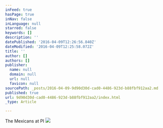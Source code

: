 ```yaml
---
inFeed: true
hasPage: true
inNav: false
inLanguage: null
starred: false
keywords: []
description: ''
datePublished: '2016-04-09T12:26:56.840Z'
dateModified: '2016-04-09T12:25:58.072Z'
title: ''
author: []
authors: []
publisher:
  name: null
  domain: null
  url: null
  favicon: null
sourcePath: _posts/2016-04-09-9d90d30d-cad0-4486-923d-b88fbf912aa2.md
published: true
url: 9d90d30d-cad0-4486-923d-b88fbf912aa2/index.html
_type: Article

---
```

The Mexicans at PI
![](https://the-grid-user-content.s3-us-west-2.amazonaws.com/fe6f7d14-5185-41ef-9f90-e6e4b8a3c413.jpg)